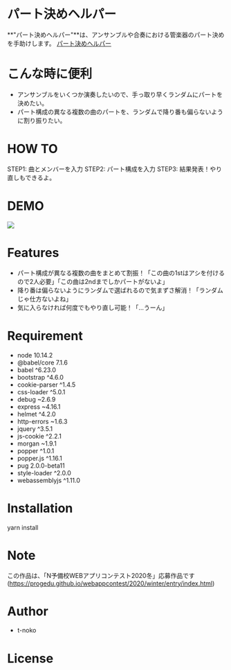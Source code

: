 # パート決めヘルパー

**"パート決めヘルパー"**は、アンサンブルや合奏における管楽器のパート決めを手助けします。
[パート決めヘルパー](https://protected-brushlands-21043.herokuapp.com/)

# こんな時に便利
- アンサンブルをいくつか演奏したいので、手っ取り早くランダムにパートを決めたい。
- パート構成の異なる複数の曲のパートを、ランダムで降り番も偏らないように割り振りたい。

# HOW TO
STEP1: 曲とメンバーを入力
STEP2: パート構成を入力
STEP3: 結果発表！やり直しもできるよ。

# DEMO

![](https://protected-brushlands-21043.herokuapp.com/img/intro_v0-01.gif)

# Features

- パート構成が異なる複数の曲をまとめて割振！「この曲の1stはアシを付けるので2人必要」「この曲は2ndまでしかパートがないよ」
- 降り番は偏らないようにランダムで選ばれるので気まずさ解消！「ランダムじゃ仕方ないよね」
- 気に入らなければ何度でもやり直し可能！「...うーん」

# Requirement

* node  10.14.2
* @babel/core  7.1.6
* babel  ^6.23.0
* bootstrap  ^4.6.0
* cookie-parser  ^1.4.5
* css-loader  ^5.0.1
* debug  ~2.6.9
* express  ~4.16.1
* helmet  ^4.2.0
* http-errors  ~1.6.3
* jquery  ^3.5.1
* js-cookie  ^2.2.1
* morgan  ~1.9.1
* popper  ^1.0.1
* popper.js  ^1.16.1
* pug  2.0.0-beta11
* style-loader  ^2.0.0
* webassemblyjs  ^1.11.0

# Installation

yarn install

# Note

この作品は、「N予備校WEBアプリコンテスト2020冬」応募作品です
(https://progedu.github.io/webappcontest/2020/winter/entry/index.html)

# Author
* t-noko

# License
